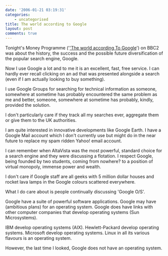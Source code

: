```yaml
---
date: '2006-01-21 03:19:31'
categories:
    - uncategorised
title: The world according to Google
layout: post
comments: true
---
```


Tonight's Money Programme ('['The world according To
Google](http://news.bbc.co.uk/2/hi/business/4598090.stm)') on BBC2 was
about the history, the success and the possible future diversification
of the popular search engine, Google.

Now I use Google a lot and to me it is an excellent, fast, free service.
I can hardly ever recall clicking on an ad that was presented alongside
a search (even if I am actually looking to buy something).

I use Google Groups for searching for technical information as someone,
somewhere at sometime has probably encountered the same problem as me
and better, someone, somewhere at sometime has probably, kindly,
provided the solution.

I don't particularly care if they track all my searches ever, aggregate
them or give them to the UK authorities.

I am quite interested in innovative developments like Google Earth. I
have a Google Mail account which I don't currently use but might do in
the near future to replace my spam ridden Yahoo! email account.

I can remember when AltaVista was the most powerful, standard choice for
a search engine and they were discussing a flotation. I respect Google,
being founded by two students, coming from nowhere? to a position of
virtual monopoly, immense power and wealth.

I don't care if Google staff are all geeks with 5 million dollar houses
and rocket lava lamps in the Google colours scattered everywhere.

What I do care about is people continually discussing 'Google O/S'.

Google have a suite of powerful software applications. Google may have
(ambitious plans) for an operating system. Google does have links with
other computer companies that develop operating systems (Sun
Microsystems).

IBM develop operating systems (AIX). Hewlett-Packard develop operating
systems. Microsoft develop operating systems. Linux in all its various
flavours is an operating system.

However, the last time I looked, Google does not have an operating
system.
